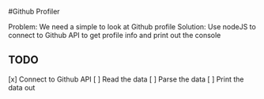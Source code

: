 #Github Profiler

Problem: We need a simple to look at Github profile
Solution: Use nodeJS to connect to Github API to 
get profile info and print out the console


## TODO

[x] Connect to Github API
[ ] Read the data
[ ] Parse the data
[ ] Print the data out